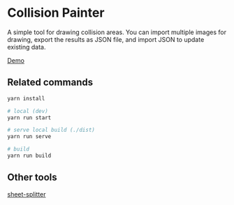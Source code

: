 # Collision Painter

A simple tool for drawing collision areas. You can import multiple images for drawing, export the results as JSON file, and import JSON to update existing data.

[Demo](https://collision.noih.dev/)

## Related commands
```sh
yarn install

# local (dev)
yarn run start

# serve local build (./dist)
yarn run serve

# build
yarn run build
```

## Other tools
[sheet-splitter](https://github.com/noih/sheet-splitter/)
